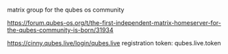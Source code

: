 matrix group for the qubes os community

https://forum.qubes-os.org/t/the-first-independent-matrix-homeserver-for-the-qubes-community-is-born/31934

https://cinny.qubes.live/login/qubes.live
registration token: qubes.live.token